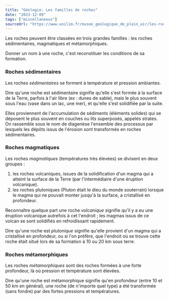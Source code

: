```yaml
---
title: "Géologie: Les familles de roches"
date: "2023-12-09"
tags: ["miscellaneous"]
sourceUrl: "https://www.unilim.fr/musee_geologique_de_plein_air/les-roches-presentees-2/il-existe-quatre-grandes-familles-de-roches/"
---
```


Les roches peuvent être classées en trois grandes familles : les roches sédimentaires, magmatiques et métamorphiques.

Donner un nom à une roche, c'est reconstituer les conditions de sa formation.

### Roches sédimentaires

Les roches _sédimentaires_ se forment à température et pression ambiantes.

Dire qu'une roche est sédimentaire signifie qu'elle s'est formée à la surface de la Terre, parfois à l'air libre (ex : dunes de sable), mais le plus souvent sous l'eau (vase dans un lac, une mer), et qu'elle s'est solidifiée par la suite.

Elles proviennent de l'accumulation de sédiments (éléments solides) qui se déposent le plus souvent en couches ou lits superposés, appelés strates. On rassemble sous le nom de diagenèse l'ensemble des processus par lesquels les dépôts issus de l'érosion sont transformés en roches sédimentaires.

### Roches magmatiques

Les roches _magmatiques_ (températures très élevées) se divisent en deux groupes :

1. les roches volcaniques, issues de la solidification d'un magma qui a atteint la surface de la Terre (par l'intermédiaire d'une éruption volcanique).
2. les roches plutoniques (Pluton était le dieu du monde souterrain) lorsque le magma qui ne pouvait monter jusqu'à la surface, a cristallisé en profondeur.

Reconnaître quelque part une roche _volcanique_ signifie qu'il y a eu une éruption volcanique autrefois à cet l'endroit ; les magmas issus de ce volcan se sont solidifiés en refroidissant rapidement.

Dire qu'une roche est _plutonique_ signifie qu'elle provient d'un magma qui a cristallisé en profondeur, ou si l'on préfère, que l'endroit où se trouve cette roche était situé lors de sa formation à 10 ou 20&nbsp;km sous terre.

### Roches métamorphiques

Les roches _métamorphiques_ sont des roches formées à une forte profondeur, là où pression et température sont élevées.

Dire qu'une roche est métamorphique signifie qu'en profondeur (entre 10 et 50 km en général), une roche (de n'importe quel type) a été transformée (sans fondre) par des fortes pressions et températures.
